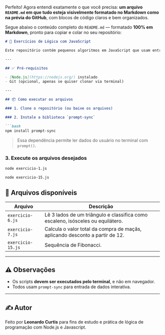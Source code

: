 Perfeito! Agora entendi exatamente o que você precisa: **um arquivo `README.md` em que tudo esteja visivelmente formatado no Markdown como na prévia do GitHub**, com blocos de código claros e bem organizados.

Segue abaixo o conteúdo completo do `README.md` — formatado **100% em Markdown**, pronto para copiar e colar no seu repositório:

```markdown
# 🧠 Exercícios de Lógica com JavaScript

Este repositório contém pequenos algoritmos em JavaScript que usam entrada de dados pelo terminal com o pacote [`prompt-sync`](https://www.npmjs.com/package/prompt-sync).

---

## ✅ Pré-requisitos

- [Node.js](https://nodejs.org/) instalado
- Git (opcional, apenas se quiser clonar via terminal)

---

## 📦 Como executar os arquivos

### 1. Clone o repositório (ou baixe os arquivos)

### 2. Instale a biblioteca `prompt-sync`

```bash
npm install prompt-sync
```

> Essa dependência permite ler dados do usuário no terminal com `prompt()`.

### 3. Execute os arquivos desejados

```bash
node exercicio-1.js
```

```bash
node exercicio-15.js
```

## 📂 Arquivos disponíveis

| Arquivo               | Descrição                                                                       |
|-----------------------|---------------------------------------------------------------------------------|
| `exercicio-6.js`      | Lê 3 lados de um triângulo e classifica como escaleno, isósceles ou equilátero. |
| `exercicio-7.js`      | Calcula o valor total da compra de maçãs, aplicando desconto a partir de 12.    |
| `exercicio-15.js`     | Sequência de Fibonacci.                                                         |

---

## ⚠️ Observações

- Os scripts **devem ser executados pelo terminal**, e não em navegador.
- Todos usam `prompt-sync` para entrada de dados interativa.

---

## ✍️ Autor

Feito por **Leonardo Curtis** para fins de estudo e prática de lógica de programação com Node.js e Javascript.
```
